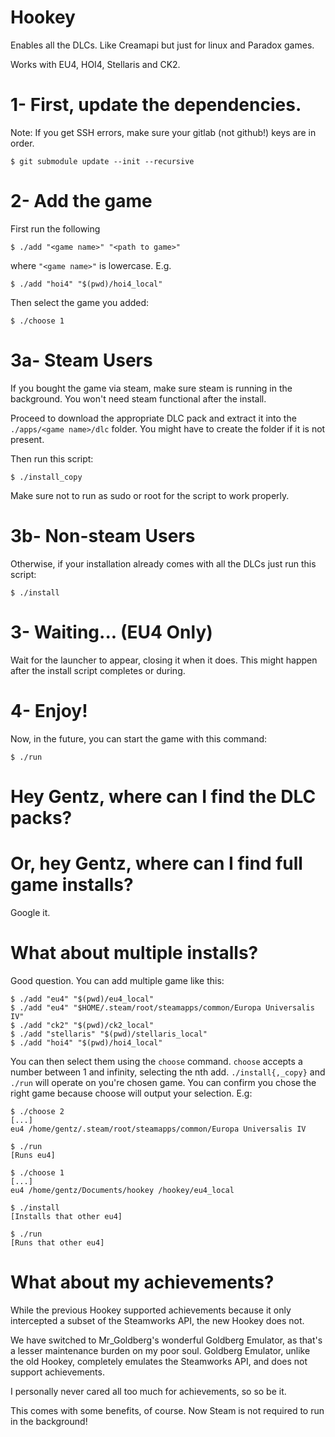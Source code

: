 # Hookey

Enables all the DLCs. Like Creamapi but just for linux and Paradox games.

Works with EU4, HOI4, Stellaris and CK2.

# 1- First, update the dependencies.

Note: If you get SSH errors, make sure your gitlab (not github!) keys are in 
order.

```
$ git submodule update --init --recursive
```

# 2- Add the game

First run the following
```
$ ./add "<game name>" "<path to game>"
```

where `"<game name>"` is lowercase. E.g.

```
$ ./add "hoi4" "$(pwd)/hoi4_local"
```

Then select the game you added:

```
$ ./choose 1
```

# 3a- Steam Users

If you bought the game via steam, make sure steam is running in the background.
You won't need steam functional after the install.

Proceed to download the appropriate DLC pack and extract it into the 
`./apps/<game name>/dlc` folder. You might have to create the folder 
if it is not present.

Then run this script:

```
$ ./install_copy
```
Make sure not to run as sudo or root for the script to work properly.

# 3b- Non-steam Users

Otherwise, if your installation already comes with all the DLCs just run this 
script:

```
$ ./install
```

# 3- Waiting... (EU4 Only)

Wait for the launcher to appear, closing it when it does. This might happen
after the install script completes or during.

# 4- Enjoy!

Now, in the future, you can start the game with this command:

``` 
$ ./run 
```

# Hey Gentz, where can I find the DLC packs? 
# Or, hey Gentz, where can I find full game installs?

Google it.

# What about multiple installs?

Good question. You can add multiple game like this:

```
$ ./add "eu4" "$(pwd)/eu4_local"
$ ./add "eu4" "$HOME/.steam/root/steamapps/common/Europa Universalis IV"
$ ./add "ck2" "$(pwd)/ck2_local"
$ ./add "stellaris" "$(pwd)/stellaris_local"
$ ./add "hoi4" "$(pwd)/hoi4_local"
```

You can then select them using the `choose` command. `choose` accepts a number
between 1 and infinity, selecting the nth add. `./install{,_copy}` and `./run`
will operate on you're chosen game. You can confirm you chose the right game
because choose will output your selection. E.g:

```
$ ./choose 2
[...]
eu4 /home/gentz/.steam/root/steamapps/common/Europa Universalis IV

$ ./run
[Runs eu4]

$ ./choose 1
[...]
eu4 /home/gentz/Documents/hookey /hookey/eu4_local

$ ./install
[Installs that other eu4]

$ ./run
[Runs that other eu4]
```

# What about my achievements?

While the previous Hookey supported achievements because it only intercepted a 
subset of the Steamworks API, the new Hookey does not.

We have switched to Mr_Goldberg's wonderful Goldberg Emulator, as that's a 
lesser maintenance burden on my poor soul. Goldberg Emulator, unlike the old 
Hookey, completely emulates the Steamworks API, and does not support 
achievements.

I personally never cared all too much for achievements, so so be it.

This comes with some benefits, of course. Now Steam is not required to run in 
the background!
